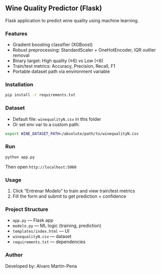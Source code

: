 ## Wine Quality Predictor (Flask)

Flask application to predict wine quality using machine learning.

### Features

- Gradient boosting classifier (XGBoost)
- Robust preprocessing: StandardScaler + OneHotEncoder, IQR outlier removal
- Binary target: High quality (≥6) vs Low (<6)
- Train/test metrics: Accuracy, Precision, Recall, F1
- Portable dataset path via environment variable

### Installation

```bash
pip install -r requirements.txt
```

### Dataset

- Default file: `winequalityN.csv` in this folder
- Or set env var to a custom path:

```bash
export WINE_DATASET_PATH=/absolute/path/to/winequalityN.csv
```

### Run

```bash
python app.py
```

Then open `http://localhost:5000`

### Usage

1. Click “Entrenar Modelo” to train and view train/test metrics
2. Fill the form and submit to get prediction + confidence

### Project Structure

- `app.py` — Flask app
- `modelo.py` — ML logic (training, prediction)
- `templates/index.html` — UI
- `winequalityN.csv` — dataset
- `requirements.txt` — dependencies

### Author

Developed by: Alvaro Martin-Pena
